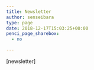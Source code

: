 ```yaml
---
title: Newsletter
author: senseibara
type: page
date: 2018-12-17T15:03:25+00:00
penci_page_sharebox:
  - no

---
```

[newsletter]